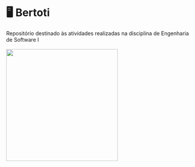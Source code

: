 # :desktop_computer: Bertoti
Repositório destinado às atividades realizadas na disciplina de Engenharia de Software I
<br>
<br>
<img src="https://c.tenor.com/SBAt0s2C6mwAAAAC/cat-keyboard.gif" width="300" height="300" />
